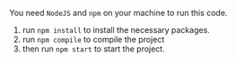 You need `NodeJS` and `npm` on your machine to run this code.

1. run `npm install` to install the necessary packages.
2. run `npm compile` to compile the project
3. then run `npm start` to start the project.
